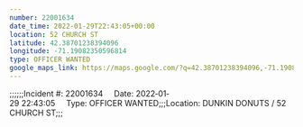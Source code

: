 ```yaml
---
number: 22001634
date_time: 2022-01-29T22:43:05+00:00
location: 52 CHURCH ST
latitude: 42.38701238394096
longitude: -71.19082350596814
type: OFFICER WANTED
google_maps_link: https://maps.google.com/?q=42.38701238394096,-71.19082350596814
---
```


;;;;;;Incident #: 22001634     Date: 2022‐01‐29 22:43:05     Type: OFFICER WANTED;;;Location: DUNKIN DONUTS / 52 CHURCH ST;;;
